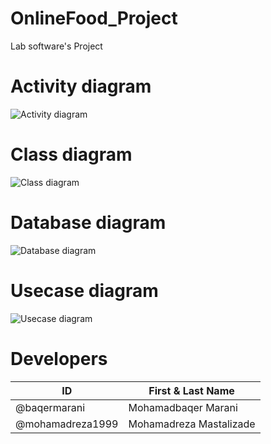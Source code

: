 # OnlineFood_Project
Lab software's Project

# Activity diagram
![Activity diagram](https://uupload.ir/files/izdd_activity_diagram2.jpeg)

# Class diagram
![Class diagram](https://uupload.ir/files/q77i_class_diagram2.jpeg)

# Database diagram
![Database diagram](https://uupload.ir/files/l7m_datebase_diagram2.jpeg)

# Usecase diagram
![Usecase diagram](https://uupload.ir/files/bui7_usecase_diagram2.jpeg)


# Developers
ID | First & Last Name
------------ | -------------
@baqermarani | Mohamadbaqer Marani
@mohamadreza1999 | Mohamadreza Mastalizade
